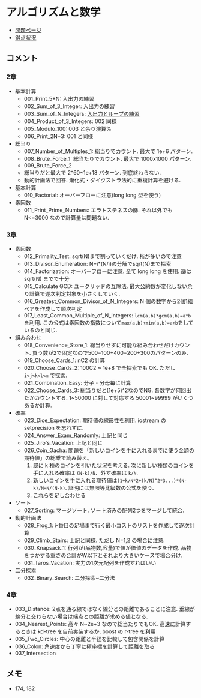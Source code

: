 # アルゴリズムと数学

- [問題ページ](https://atcoder.jp/contests/math-and-algorithm)
- [得点状況](https://atcoder.jp/contests/math-and-algorithm/score)

## コメント

### 2章

- 基本計算
  - 001_Print_5+N: 入出力の練習
  - 002_Sum_of_3_Integer: 入出力の練習
  - 003_Sum_of_N_Integers: [入出力とループの練習](https://wakabame.hatenablog.com/entry/2019/02/24/141009)
  - 004_Product_of_3_Integers: 002 同様
  - 005_Modulo_100: 003 と余り演算%
  - 006_Print_2N+3: 001 と同様
- 総当り
  - 007_Number_of_Multiples_1: 総当りでカウント. 最大で 1e+6 パターン.
  - 008_Brute_Force_1: 総当たりでカウント. 最大で 1000x1000 パターン.
  - 009_Brute_Force_2
  - 総当りだと最大で 2^60~1e+18 パターン. 到底終わらない.
  - 動的計画法で回答. 漸化式・ダイクストラ法的に重複計算を避ける.
- 基本計算
  - 010_Factorial: オーバーフローに注意(long long 型を使う)
- 素因数
  - 011_Print_Prime_Numbers: エラトステネスの篩. それ以外でも N<=3000 なので計算量は問題ない.

### 3章

- 素因数
  - 012_Primality_Test: sqrt(N)まで割っていくだけ. 桁が多いので注意
  - 013_Divisor_Enumeration: N=i*(N/i)の分解でsqrt(N)まで探索
  - 014_Factorization: オーバーフローに注意. 全て long long を使用. 篩は sqrt(N) までで十分
  - 015_Calculate GCD: ユークリッドの互除法. 最大公約数が変化しない余り計算で逐次判定対象を小さくしていく.
  - 016_Greatest_Common_Divisor_of_N_Integers: N 個の数字から2個1組ペアを作成して順次判定
  - 017_Least_Common_Multiple_of_N_Integers: `lcm(a,b)*gcm(a,b)=a*b` を利用. この公式は素因数の指数について`max(a,b)+min(a,b)=a+b`をしているのと同じ.
- 組み合わせ
  - 018_Convenience_Store_1: 総当りせずに可能な組み合わせだけカウント. 買う数が2で固定なので500=100+400=200+300のパターンのみ.
  - 019_Choose_Cards_1: nC2 の計算
  - 020_Choose_Cards_2: 100C2 ~ 1e+8 で全探索でも OK. ただし `i<j<k<l<m` で探索.
  - 021_Combination_Easy: 分子・分母毎に計算
  - 022_Choose_Cards_3: 総当りだと(1e+5)^2なのでNG. 各数字が何回出たかカウントする. 1~50000 に対して対応する 50001~99999 がいくつあるか計算.
- 確率
  - 023_Dice_Expectation: 期待値の線形性を利用. iostream の setprecision を忘れずに.
  - 024_Answer_Exam_Randomly: 上記と同じ
  - 025_Jiro's_Vacation: 上記と同じ
  - 026_Coin_Gacha: 問題を「新しいコインを手に入れるまでに使う金額の期待値」の総乗で読み替え。
    1. 既に k 種のコインを引いた状況を考える. 次に新しい種類のコインを手に入れる確率は `(N-k)/N`、外す確率は `k/N`.
    2. 新しいコインを手に入れる期待値は`(1+k/N*2+(k/N)^2*3...)*(N-k)/N=N/(N-k)`. 証明には無限等比級数の公式を使う.
    3. これらを足し合わせる
- ソート
  - 027_Sorting: マージソート. ソート済みの配列2つをマージして統合.
- 動的計画法
  - 028_Frog_1: i-番目の足場まで行く最小コストのリストを作成して逐次計算
  - 029_Climb_Stairs: 上記と同様. ただし N=1,2 の場合に注意.
  - 030_Knapsack_1: 行列が(品物数,容量)で値が価値のデータを作成. 品物をつかする重さの合計がW以下とそれより大きいケースで場合分け.
  - 031_Taros_Vacation: 実力の1次元配列を作成すればいい
- 二分探索
  - 032_Binary_Search: 二分探索~二分法

### 4章

- 033_Distance: 2点を通る線ではなく線分との距離であることに注意. 垂線が線分と交わらない場合は端点との距離が求める値となる.
- 034_Nearest_Points: 高々 N~2e+3 なので総当たりでもOK. 高速に計算するときは kd-tree を自前実装するか, boost の r-tree を利用
- 035_Two_Circles: 中心の距離と半径を比較して包含関係を計算
- 036_Colon: 角速度から丁寧に極座標を計算して距離を取る
- 037_Intersection

## メモ

- 174, 182